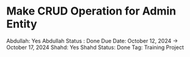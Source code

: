 # Make CRUD Operation for Admin Entity

Abdullah: Yes
Abdullah Status : Done
Due Date: October 12, 2024 → October 17, 2024
Shahd: Yes
Shahd Status: Done
Tag: Training Project